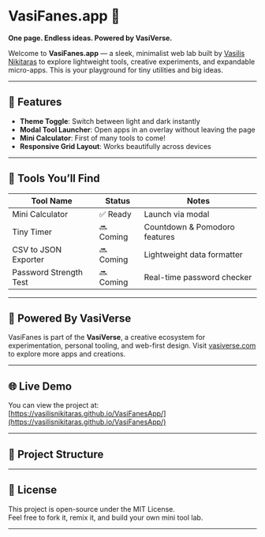 # VasiFanes.app 🧪  
**One page. Endless ideas. Powered by VasiVerse.**

Welcome to **VasiFanes.app** — a sleek, minimalist web lab built by [Vasilis Nikitaras](https://vasiverse.com/) to explore lightweight tools, creative experiments, and expandable micro-apps. This is your playground for tiny utilities and big ideas.

---

## 🔧 Features
- **Theme Toggle**: Switch between light and dark instantly
- **Modal Tool Launcher**: Open apps in an overlay without leaving the page
- **Mini Calculator**: First of many tools to come!
- **Responsive Grid Layout**: Works beautifully across devices

---

## 🧪 Tools You’ll Find
| Tool Name              | Status     | Notes                            |
|------------------------|------------|----------------------------------|
| Mini Calculator        | ✅ Ready    | Launch via modal                 |
| Tiny Timer             | 🔜 Coming   | Countdown & Pomodoro features    |
| CSV to JSON Exporter   | 🔜 Coming   | Lightweight data formatter       |
| Password Strength Test | 🔜 Coming   | Real-time password checker       |

---

## 🧬 Powered By VasiVerse
VasiFanes is part of the **VasiVerse**, a creative ecosystem for experimentation, personal tooling, and web-first design. Visit [vasiverse.com](https://vasiverse.com/) to explore more apps and creations.

---

## 🌐 Live Demo
You can view the project at:  
[https://vasilisnikitaras.github.io/VasiFanesApp/](https://vasilisnikitaras.github.io/VasiFanesApp/)

---

## 📁 Project Structure


---

## 📜 License
This project is open-source under the MIT License.  
Feel free to fork it, remix it, and build your own mini tool lab.

---



